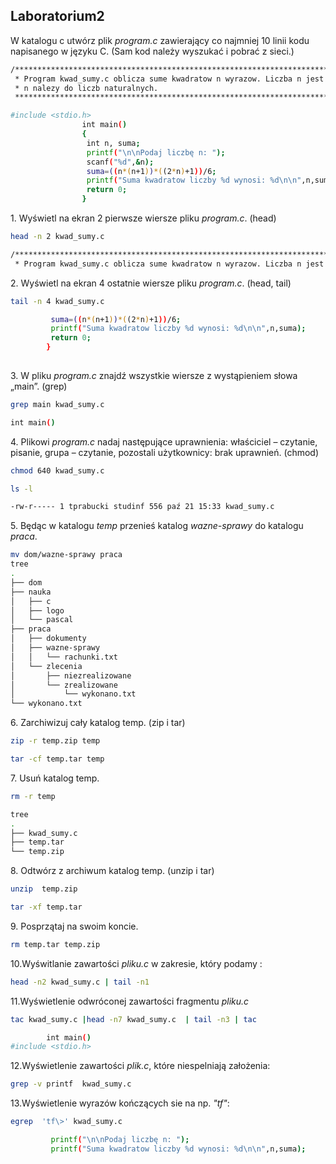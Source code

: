 ## Laboratorium2

W katalogu c utwórz plik *program.c* zawierający co najmniej 10 linii kodu napisanego w języku C. (Sam kod należy wyszukać i pobrać z sieci.)

```sh
/**********************************************************************************************
 * Program kwad_sumy.c oblicza sume kwadratow n wyrazow. Liczba n jest podawana z klawiatury. *
 * n nalezy do liczb naturalnych.                                                             *
 **********************************************************************************************/

#include <stdio.h>
                int main()
                {
                 int n, suma;
                 printf("\n\nPodaj liczbę n: ");
                 scanf("%d",&n);
                 suma=((n*(n+1))*((2*n)+1))/6;
                 printf("Suma kwadratow liczby %d wynosi: %d\n\n",n,suma);
                 return 0;
                }


```


1\. Wyświetl na ekran 2 pierwsze wiersze pliku *program.c*. (head)
```sh
head -n 2 kwad_sumy.c 

/**********************************************************************************************
 * Program kwad_sumy.c oblicza sume kwadratow n wyrazow. Liczba n jest podawana z klawiatury. *

```

2\. Wyświetl na ekran 4 ostatnie wiersze pliku *program.c*. (head, tail)
```sh
tail -n 4 kwad_sumy.c

		 suma=((n*(n+1))*((2*n)+1))/6;
		 printf("Suma kwadratow liczby %d wynosi: %d\n\n",n,suma);
		 return 0;
		}
		
```

3\. W pliku *program.c* znajdź wszystkie wiersze z wystąpieniem słowa „main”. (grep)
```sh
grep main kwad_sumy.c

int main()
```

4\. Plikowi *program.c* nadaj następujące uprawnienia: właściciel – czytanie, pisanie, grupa – czytanie, 
    pozostali użytkownicy: brak uprawnień. (chmod)
```sh
chmod 640 kwad_sumy.c

ls -l

-rw-r----- 1 tprabucki studinf 556 paź 21 15:33 kwad_sumy.c

```

5\. Będąc w katalogu *temp* przenieś katalog *wazne-sprawy* do katalogu *praca*.
```sh
mv dom/wazne-sprawy praca
tree
.
├── dom
├── nauka
│   ├── c
│   ├── logo
│   └── pascal
├── praca
│   ├── dokumenty
│   ├── wazne-sprawy
│   │   └── rachunki.txt
│   └── zlecenia
│       ├── niezrealizowane
│       └── zrealizowane
│           └── wykonano.txt
└── wykonano.txt

```

6\. Zarchiwizuj cały katalog temp. (zip i tar)
```sh
zip -r temp.zip temp

tar -cf temp.tar temp

```

7\. Usuń katalog temp.
```sh
rm -r temp

tree
.
├── kwad_sumy.c
├── temp.tar
└── temp.zip
```

8\. Odtwórz z archiwum katalog temp. (unzip i tar)
```sh
unzip  temp.zip

tar -xf temp.tar
```

9\. Posprzątaj na swoim koncie.
```sh
rm temp.tar temp.zip
```
10\.Wyświtlanie zawartości *pliku.c* w zakresie, który podamy :
```sh
head -n2 kwad_sumy.c | tail -n1
```
11\.Wyświetlenie odwróconej zawartości fragmentu *pliku.c*
```sh
tac kwad_sumy.c |head -n7 kwad_sumy.c  | tail -n3 | tac

		int main()
#include <stdio.h>

```

12\.Wyświetlenie zawartości *plik.c*, które niespelniają założenia:
```sh
grep -v printf  kwad_sumy.c
```
13\.Wyświetlenie wyrazów kończących sie na np. *"tf"*:
```sh
egrep  'tf\>' kwad_sumy.c 

		 printf("\n\nPodaj liczbę n: ");
		 printf("Suma kwadratow liczby %d wynosi: %d\n\n",n,suma);

```
